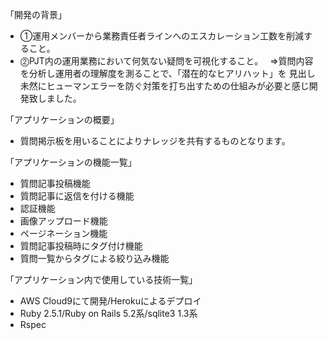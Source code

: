 「開発の背景」
- ➀運用メンバーから業務責任者ラインへのエスカレーション工数を削減すること。
- ⓶PJT内の運用業務において何気ない疑問を可視化すること。　
⇒質問内容を分析し運用者の理解度を測ることで、「潜在的なヒアリハット」を
見出し未然にヒューマンエラーを防ぐ対策を打ち出すための仕組みが必要と感じ開発致しました。

「アプリケーションの概要」
- 質問掲示板を用いることによりナレッジを共有するものとなります。

「アプリケーションの機能一覧」
- 質問記事投稿機能
- 質問記事に返信を付ける機能
- 認証機能
- 画像アップロード機能
- ページネーション機能
- 質問記事投稿時にタグ付け機能
- 質問一覧からタグによる絞り込み機能

「アプリケーション内で使用している技術一覧」
- AWS Cloud9にて開発/Herokuによるデプロイ
- Ruby 2.5.1/Ruby on Rails 5.2系/sqlite3 1.3系
- Rspec
